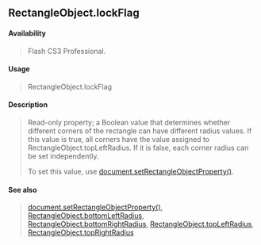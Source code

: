 ## RectangleObject.lockFlag

#### Availability

> Flash CS3 Professional.

#### Usage

> RectangleObject.lockFlag

#### Description

> Read-only property; a Boolean value that determines whether different corners of the rectangle can have different radius values. If this value is true, all corners have the value assigned to RectangleObject.topLeftRadius. If it is false, each corner radius can be set independently.
>
> To set this value, use [document.setRectangleObjectProperty()](#_bookmark302).

#### See also

> [document.setRectangleObjectProperty()](#_bookmark302), [RectangleObject.bottomLeftRadius](#_bookmark799), [RectangleObject.bottomRightRadius](#_bookmark800), [RectangleObject.topLeftRadius](#RectangleObject.topLeftRadius), [RectangleObject.topRightRadius](#_bookmark803)

<span id="RectangleObject.topLeftRadius" class="anchor"></span>

